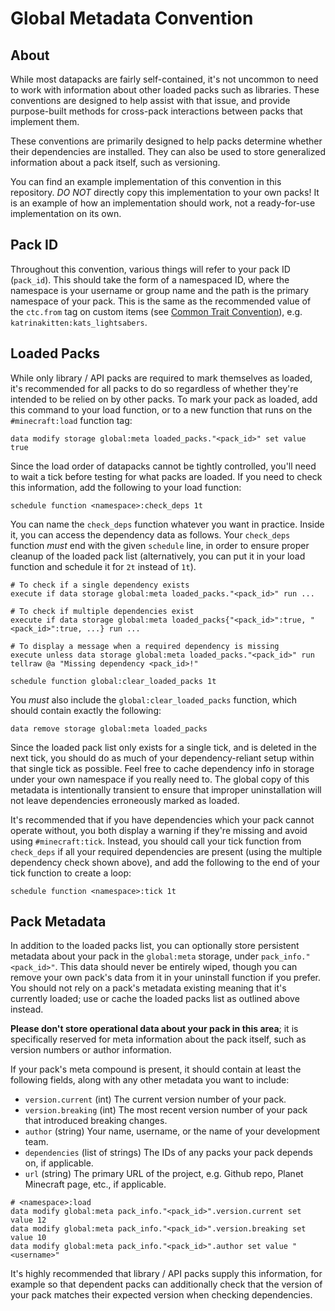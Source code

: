 # Global Metadata Convention

## About 

While most datapacks are fairly self-contained, it's not uncommon to need to work with information about other loaded packs such as libraries. These conventions are designed to help assist with that issue, and provide purpose-built methods for cross-pack interactions between packs that implement them.

These conventions are primarily designed to help packs determine whether their dependencies are installed. They can also be used to store generalized information about a pack itself, such as versioning.

You can find an example implementation of this convention in this repository. *DO NOT* directly copy this implementation to your own packs! It is an example of how an implementation should work, not a ready-for-use implementation on its own.

## Pack ID

Throughout this convention, various things will refer to your pack ID (`pack_id`). This should take the form of a namespaced ID, where the namespace is your username or group name and the path is the primary namespace of your pack. This is the same as the recommended value of the `ctc.from` tag on custom items (see [Common Trait Convention](https://mc-datapacks.github.io/en/conventions/common_trait.html)), e.g. `katrinakitten:kats_lightsabers`.

## Loaded Packs

While only library / API packs are required to mark themselves as loaded, it's recommended for all packs to do so regardless of whether they're intended to be relied on by other packs. To mark your pack as loaded, add this command to your load function, or to a new function that runs on the `#minecraft:load` function tag:

```mcfunction
data modify storage global:meta loaded_packs."<pack_id>" set value true
```

Since the load order of datapacks cannot be tightly controlled, you'll need to wait a tick before testing for what packs are loaded. If you need to check this information, add the following to your load function:

```mcfunction
schedule function <namespace>:check_deps 1t
```

You can name the `check_deps` function whatever you want in practice. Inside it, you can access the dependency data as follows. Your `check_deps` function *must* end with the given `schedule` line, in order to ensure proper cleanup of the loaded pack list (alternatively, you can put it in your load function and schedule it for `2t` instead of `1t`).

```mcfunction
# To check if a single dependency exists
execute if data storage global:meta loaded_packs."<pack_id>" run ...

# To check if multiple dependencies exist
execute if data storage global:meta loaded_packs{"<pack_id>":true, "<pack_id>":true, ...} run ...

# To display a message when a required dependency is missing
execute unless data storage global:meta loaded_packs."<pack_id>" run tellraw @a "Missing dependency <pack_id>!"

schedule function global:clear_loaded_packs 1t
```

You *must* also include the `global:clear_loaded_packs` function, which should contain exactly the following:

```mcfunction
data remove storage global:meta loaded_packs
```

Since the loaded pack list only exists for a single tick, and is deleted in the next tick, you should do as much of your dependency-reliant setup within that single tick as possible. Feel free to cache dependency info in storage under your own namespace if you really need to. The global copy of this metadata is intentionally transient to ensure that improper uninstallation will not leave dependencies erroneously marked as loaded.

It's recommended that if you have dependencies which your pack cannot operate without, you both display a warning if they're missing and avoid using `#minecraft:tick`. Instead, you should call your tick function from `check_deps` if all your required dependencies are present (using the multiple dependency check shown above), and add the following to the end of your tick function to create a loop:

```mcfunction
schedule function <namespace>:tick 1t
```

## Pack Metadata

In addition to the loaded packs list, you can optionally store persistent metadata about your pack in the `global:meta` storage, under `pack_info."<pack_id>"`. This data should never be entirely wiped, though you can remove your own pack's data from it in your uninstall function if you prefer. You should not rely on a pack's metadata existing meaning that it's currently loaded; use or cache the loaded packs list as outlined above instead.

**Please don't store operational data about your pack in this area**; it is specifically reserved for meta information about the pack itself, such as version numbers or author information.

If your pack's meta compound is present, it should contain at least the following fields, along with any other metadata you want to include:

- `version.current` (int) The current version number of your pack.
- `version.breaking` (int) The most recent version number of your pack that introduced breaking changes. 
- `author` (string) Your name, username, or the name of your development team.
- `dependencies` (list of strings) The IDs of any packs your pack depends on, if applicable.
- `url` (string) The primary URL of the project, e.g. Github repo, Planet Minecraft page, etc., if applicable.

```mcfunction
# <namespace>:load
data modify global:meta pack_info."<pack_id>".version.current set value 12
data modify global:meta pack_info."<pack_id>".version.breaking set value 10
data modify global:meta pack_info."<pack_id>".author set value "<username>"
```

It's highly recommended that library / API packs supply this information, for example so that dependent packs can additionally check that the version of your pack matches their expected version when checking dependencies.
